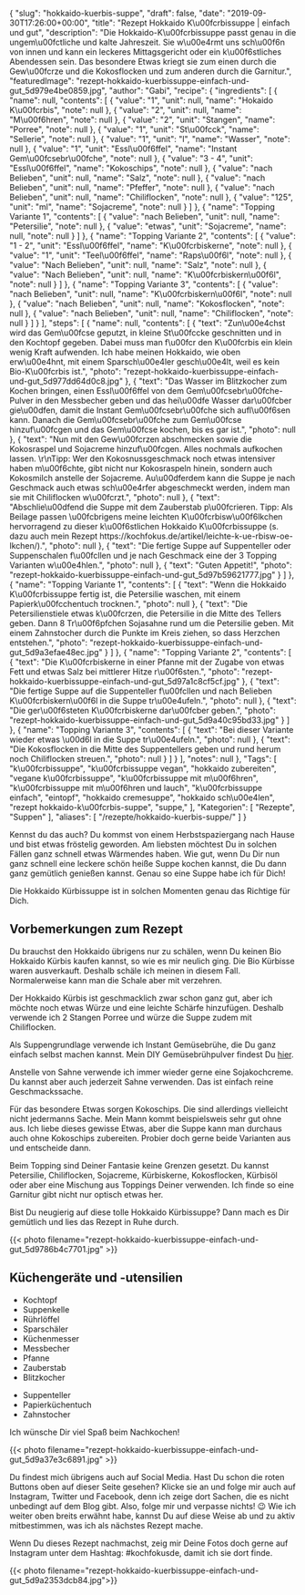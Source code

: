 {
    "slug": "hokkaido-kuerbis-suppe",
    "draft": false,
    "date": "2019-09-30T17:26:00+00:00",
    "title": "Rezept Hokkaido K\u00fcrbissuppe | einfach und gut",
    "description": "Die Hokkaido-K\u00fcrbissuppe passt genau in die ungem\u00fctliche und kalte Jahreszeit. Sie w\u00e4rmt uns sch\u00f6n von innen und kann ein leckeres Mittagsgericht oder ein k\u00f6stliches Abendessen sein. Das besondere Etwas kriegt sie zum einen durch die Gew\u00fcrze und die Kokosflocken und zum anderen durch die Garnitur.",
    "featuredImage": "rezept-hokkaido-kuerbissuppe-einfach-und-gut_5d979e4be0859.jpg",
    "author": "Gabi",
    "recipe": {
        "ingredients": [
            {
                "name": null,
                "contents": [
                    {
                        "value": "1",
                        "unit": null,
                        "name": "Hokaido K\u00fcrbis",
                        "note": null
                    },
                    {
                        "value": "2",
                        "unit": null,
                        "name": "M\u00f6hren",
                        "note": null
                    },
                    {
                        "value": "2",
                        "unit": "Stangen",
                        "name": "Porree",
                        "note": null
                    },
                    {
                        "value": "1",
                        "unit": "St\u00fcck",
                        "name": "Sellerie",
                        "note": null
                    },
                    {
                        "value": "1",
                        "unit": "l",
                        "name": "Wasser",
                        "note": null
                    },
                    {
                        "value": "1",
                        "unit": "Essl\u00f6ffel",
                        "name": "Instant Gem\u00fcsebr\u00fche",
                        "note": null
                    },
                    {
                        "value": "3 - 4",
                        "unit": "Essl\u00f6ffel",
                        "name": "Kokoschips",
                        "note": null
                    },
                    {
                        "value": "nach Belieben",
                        "unit": null,
                        "name": "Salz",
                        "note": null
                    },
                    {
                        "value": "nach Belieben",
                        "unit": null,
                        "name": "Pfeffer",
                        "note": null
                    },
                    {
                        "value": "nach Belieben",
                        "unit": null,
                        "name": "Chiliflocken",
                        "note": null
                    },
                    {
                        "value": "125",
                        "unit": "ml",
                        "name": "Sojacreme",
                        "note": null
                    }
                ]
            },
            {
                "name": "Topping Variante 1",
                "contents": [
                    {
                        "value": "nach Belieben",
                        "unit": null,
                        "name": "Petersilie",
                        "note": null
                    },
                    {
                        "value": "etwas",
                        "unit": "Sojacreme",
                        "name": null,
                        "note": null
                    }
                ]
            },
            {
                "name": "Topping Variante 2",
                "contents": [
                    {
                        "value": "1 - 2",
                        "unit": "Essl\u00f6ffel",
                        "name": "K\u00fcrbiskerne",
                        "note": null
                    },
                    {
                        "value": "1",
                        "unit": "Teel\u00f6ffel",
                        "name": "Raps\u00f6l",
                        "note": null
                    },
                    {
                        "value": "Nach Belieben",
                        "unit": null,
                        "name": "Salz",
                        "note": null
                    },
                    {
                        "value": "Nach Belieben",
                        "unit": null,
                        "name": "K\u00fcrbiskern\u00f6l",
                        "note": null
                    }
                ]
            },
            {
                "name": "Topping Variante 3",
                "contents": [
                    {
                        "value": "nach Belieben",
                        "unit": null,
                        "name": "K\u00fcrbiskern\u00f6l",
                        "note": null
                    },
                    {
                        "value": "nach Belieben",
                        "unit": null,
                        "name": "Kokosflocken",
                        "note": null
                    },
                    {
                        "value": "nach Belieben",
                        "unit": null,
                        "name": "Chiliflocken",
                        "note": null
                    }
                ]
            }
        ],
        "steps": [
            {
                "name": null,
                "contents": [
                    {
                        "text": "Zun\u00e4chst wird das Gem\u00fcse geputzt, in kleine St\u00fccke geschnitten und in den Kochtopf gegeben. Dabei muss man f\u00fcr den K\u00fcrbis ein klein wenig Kraft aufwenden. Ich habe meinen Hokkaido, wie oben erw\u00e4hnt, mit einem Sparsch\u00e4ler gesch\u00e4lt, weil es kein Bio-K\u00fcrbis ist.",
                        "photo": "rezept-hokkaido-kuerbissuppe-einfach-und-gut_5d977dd64d0c8.jpg"
                    },
                    {
                        "text": "Das Wasser im Blitzkocher zum Kochen bringen, einen Essl\u00f6ffel von dem Gem\u00fcsebr\u00fche-Pulver in den Messbecher geben und das hei\u00dfe Wasser dar\u00fcber gie\u00dfen, damit die Instant Gem\u00fcsebr\u00fche sich aufl\u00f6sen kann. Danach die Gem\u00fcsebr\u00fche zum Gem\u00fcse hinzuf\u00fcgen und das Gem\u00fcse kochen, bis es gar ist.",
                        "photo": null
                    },
                    {
                        "text": "Nun mit den Gew\u00fcrzen abschmecken sowie die Kokosraspel und Sojacreme hinzuf\u00fcgen. Alles nochmals aufkochen lassen. \r\nTipp: Wer den Kokosnussgeschmack noch etwas intensiver haben m\u00f6chte, gibt nicht nur Kokosraspeln hinein, sondern auch Kokosmilch anstelle der Sojacreme. Au\u00dferdem kann die Suppe je nach Geschmack auch etwas sch\u00e4rfer abgeschmeckt werden, indem man sie mit Chiliflocken w\u00fcrzt.",
                        "photo": null
                    },
                    {
                        "text": "Abschlie\u00dfend die Suppe mit dem Zauberstab p\u00fcrieren. Tipp: Als Beilage passen \u00fcbrigens meine leichten K\u00fcrbisw\u00f6lkchen hervorragend zu dieser k\u00f6stlichen Hokkaido K\u00fcrbissuppe (s. dazu auch mein Rezept https:\/\/kochfokus.de\/artikel\/leichte-k-ue-rbisw-oe-lkchen\/).",
                        "photo": null
                    },
                    {
                        "text": "Die fertige Suppe auf Suppenteller oder Suppenschalen f\u00fcllen und je nach Geschmack eine der 3 Topping Varianten w\u00e4hlen.",
                        "photo": null
                    },
                    {
                        "text": "Guten Appetit!",
                        "photo": "rezept-hokkaido-kuerbissuppe-einfach-und-gut_5d97b59621777.jpg"
                    }
                ]
            },
            {
                "name": "Topping Variante 1",
                "contents": [
                    {
                        "text": "Wenn die Hokkaido K\u00fcrbissuppe fertig ist, die Petersilie waschen, mit einem Papierk\u00fcchentuch trocknen.",
                        "photo": null
                    },
                    {
                        "text": "Die Petersilienstiele etwas k\u00fcrzen, die Petersilie in die Mitte des Tellers geben. Dann 8 Tr\u00f6pfchen Sojasahne rund um die Petersilie geben. Mit einem Zahnstocher durch die Punkte im Kreis ziehen, so dass Herzchen entstehen.",
                        "photo": "rezept-hokkaido-kuerbissuppe-einfach-und-gut_5d9a3efae48ec.jpg"
                    }
                ]
            },
            {
                "name": "Topping Variante 2",
                "contents": [
                    {
                        "text": "Die K\u00fcrbiskerne in einer Pfanne mit der Zugabe von etwas Fett und etwas Salz bei mittlerer Hitze r\u00f6sten.",
                        "photo": "rezept-hokkaido-kuerbissuppe-einfach-und-gut_5d97a1c8cf5cf.jpg"
                    },
                    {
                        "text": "Die fertige Suppe auf die Suppenteller f\u00fcllen und nach Belieben K\u00fcrbiskern\u00f6l in die Suppe tr\u00e4ufeln.",
                        "photo": null
                    },
                    {
                        "text": "Die ger\u00f6steten K\u00fcrbiskerne dar\u00fcber geben.",
                        "photo": "rezept-hokkaido-kuerbissuppe-einfach-und-gut_5d9a40c95bd33.jpg"
                    }
                ]
            },
            {
                "name": "Topping Variante 3",
                "contents": [
                    {
                        "text": "Bei dieser Variante wieder etwas \u00d6l in die Suppe tr\u00e4ufeln.",
                        "photo": null
                    },
                    {
                        "text": "Die Kokosflocken in die Mitte des Suppentellers geben und rund herum noch Chiliflocken streuen.",
                        "photo": null
                    }
                ]
            }
        ],
        "notes": null
    },
    "Tags": [
        "k\u00fcrbissuppe",
        "k\u00fcrbissuppe vegan",
        "hokkaido zubereiten",
        "vegane k\u00fcrbissuppe",
        "k\u00fcrbissuppe mit m\u00f6hren",
        "k\u00fcrbissuppe mit m\u00f6hren und lauch",
        "k\u00fcrbissuppe einfach",
        "eintopf",
        "hokkaido cremesuppe",
        "hokkaido sch\u00e4len",
        "rezept hokkaido-k\u00fcrbis-suppe",
        "suppe,"
    ],
    "Kategorien": [
        "Rezepte",
        "Suppen"
    ],
    "aliases": [
        "\/rezepte\/hokkaido-kuerbis-suppe\/"
    ]
}

Kennst du das auch? Du kommst von einem Herbstspaziergang nach Hause und bist etwas fröstelig geworden. Am liebsten möchtest Du in solchen Fällen ganz schnell etwas Wärmendes haben. Wie gut, wenn Du Dir nun ganz schnell eine leckere schön heiße Suppe kochen kannst, die Du dann ganz gemütlich genießen kannst. Genau so eine Suppe habe ich für Dich!

Die Hokkaido Kürbissuppe ist in solchen Momenten genau das Richtige für Dich.

## Vorbemerkungen zum Rezept

Du brauchst den Hokkaido übrigens nur zu schälen, wenn Du keinen Bio Hokkaido Kürbis kaufen kannst, so wie es mir neulich ging. Die Bio Kürbisse waren ausverkauft. Deshalb schäle ich meinen in diesem Fall. Normalerweise kann man die Schale aber mit verzehren.

Der Hokkaido Kürbis ist geschmacklich zwar schon ganz gut, aber ich möchte noch etwas Würze und eine leichte Schärfe hinzufügen. Deshalb verwende ich 2 Stangen Porree und würze die Suppe zudem mit Chiliflocken.

Als Suppengrundlage verwende ich Instant Gemüsebrühe, die Du ganz einfach selbst machen kannst. Mein DIY Gemüsebrühpulver findest Du [hier](https://kochfokus.de/artikel/do-it-yourself-gemuesebruehepulver/ "hier").

Anstelle von Sahne verwende ich immer wieder gerne eine Sojakochcreme. Du kannst aber auch jederzeit Sahne verwenden. Das ist einfach reine Geschmackssache.

Für das besondere Etwas sorgen Kokoschips. Die sind allerdings vielleicht nicht jedermanns Sache. Mein Mann kommt beispielsweis sehr gut ohne aus. Ich liebe dieses gewisse Etwas, aber die Suppe kann man durchaus auch ohne Kokoschips zubereiten. Probier doch gerne beide Varianten aus und entscheide dann.

Beim Topping sind Deiner Fantasie keine Grenzen gesetzt. Du kannst Petersilie, Chiliflocken, Sojacreme, Kürbiskerne, Kokosflocken, Kürbisöl oder aber eine Mischung aus Toppings Deiner verwenden. Ich finde so eine Garnitur gibt nicht nur optisch etwas her.

Bist Du neugierig auf diese tolle Hokkaido Kürbissuppe? Dann mach es Dir gemütlich und lies das Rezept in Ruhe durch.

{{< photo filename="rezept-hokkaido-kuerbissuppe-einfach-und-gut_5d9786b4c7701.jpg" >}}




## Küchengeräte und -utensilien

 * Kochtopf
 * Suppenkelle
 * Rührlöffel
 * Sparschäler
 * Küchenmesser
 * Messbecher
 * Pfanne
 * Zauberstab
 * Blitzkocher
 - Suppenteller
 - Papierküchentuch
 - Zahnstocher



Ich wünsche Dir viel Spaß beim Nachkochen!

{{< photo filename="rezept-hokkaido-kuerbissuppe-einfach-und-gut_5d9a37e3c6891.jpg" >}}

Du findest mich übrigens auch auf Social Media. Hast Du schon die roten Buttons oben auf dieser Seite gesehen? Klicke sie an und folge mir auch auf Instagram, Twitter und Facebook, denn ich zeige dort Sachen, die es nicht unbedingt auf dem Blog gibt. Also, folge mir und verpasse nichts! 😉 Wie ich weiter oben breits erwähnt habe, kannst Du auf diese Weise ab und zu aktiv mitbestimmen, was ich als nächstes Rezept mache.

Wenn Du dieses Rezept nachmachst, zeig mir Deine Fotos doch gerne auf Instagram unter dem Hashtag: #kochfokusde, damit ich sie dort finde.

{{< photo filename="rezept-hokkaido-kuerbissuppe-einfach-und-gut_5d9a2353dcb84.jpg">}}